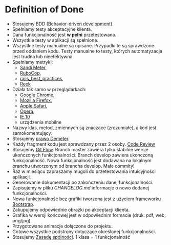 Definition of Done
==================

* Stosujemy BDD ([Behavior-driven development](http://en.wikipedia.org/wiki/Behavior-driven_development)).
* Spełniamy testy akceptacyjne klienta.
* Dana funkcjonalność jest **w pełni** przetestowana.
* Wszystkie testy w aplikacji są spełnione.
* Wszystkie testy manualne są opisane. Przypadki te są sprawdzone przed oddaniem kodu. Testy manualne to testy, których automatyzacja jest trudna lub nieefektywna.
* Spełniamy metryki:
  - [Sandi Meter](https://github.com/makaroni4/sandi_meter),
  - [RuboCop](https://github.com/bbatsov/rubocop),
  - [rails_best_practices](https://github.com/railsbp/rails_best_practices),
  - [Reek](https://github.com/troessner/reek)
* Działa tak samo w przeglądarkach:
  - [Google Chrome](http://www.google.pl/chrome/),
  - [Mozilla Firefox](http://www.mozilla.org/firefox/),
  - [Apple Safari](https://www.apple.com/safari/),
  - [Opera](http://www.opera.com/),
  - [IE 10](http://windows.microsoft.com/internet-explorer/)
  + urządzenia mobilne
* Nazwy klas, metod, zmiennych są znaczace (zrozumiałe), a kod jest samokomentujący.
* Stosujemy [prawo Demeter](http://en.wikipedia.org/wiki/Law_of_Demeter).
* Każdy fragment kodu jest sprawdzany przez 2 osoby. [Code Review](http://en.wikipedia.org/wiki/Code_review)
* Stosujemy [Git Flow](http://nvie.com/posts/a-successful-git-branching-model/). Branch master zawiera tylko stabilne wersje ukończonych funkcjonalności. Branch develop zawiera ukończoną funkcjonalność. Nowa funkcjonalność jest dodawana na lokalnym branchu utworzonym od brancha develop. Małe commity!
* Raz w miesiącu zapraszamy mugoli do przetestowania intuicyjności aplikacji.
* Generowanie dokumentacji po zakończeniu danej funkcjonalności.
* Zapisujemy w pliku *CHANGELOG.md* informacje o nowo dodanej funkcjonalności.
* Nowa funkcjonalność bez grafiki tworzona jest z użyciem frameworku [Bootstrap](http://getbootstrap.com/).
* Zakupujemy odpowiednie obrazki po akceptacji klienta.
* Grafika w wersji końcowej jest w odpowiednim formacie (druk: pdf, web: png/jpg).
* Przygotowane animacje dołączone do projektu.
* Gotowe wszystkie podstrony dotyczące określonej funkcjonalności.
* Stosujemy [Zasadę spójności](http://en.wikipedia.org/wiki/Single_responsibility_principle). 1 klasa = 1 funkcjonalność
